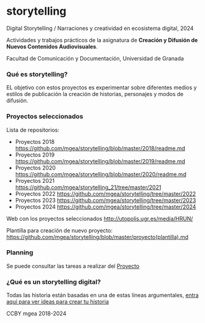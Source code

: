 # storytelling
Digital Storytelling / Narraciones y creatividad en ecosistema digital, 2024

Actividades y trabajos prácticos de la asignatura de **Creación y Difusión de Nuevos Contenidos Audiovisuales**. 

Facultad de Comunicación y Documentación, Universidad de Granada 


### Qué es storytelling?  

EL objetivo con estos proyectos es experimentar sobre diferentes medios y estilos de publicación la creación de historias, personajes y modos de difusión. 

### Proyectos seleccionados 


Lista de repositorios:


- Proyectos 2018 https://github.com/mgea/storytelling/blob/master/2018/readme.md 
- Proyectos 2019 https://github.com/mgea/storytelling/blob/master/2019/readme.md
- Proyectos 2020 https://github.com/mgea/storytelling/blob/master/2020/readme.md
- Proyectos 2021 https://github.com/mgea/storytelling_21/tree/master/2021
- Proyectos 2022 https://github.com/mgea/storytelling/tree/master/2022
- Proyectos 2023 https://github.com/mgea/storytelling/tree/master/2023
- Proyectos 2024 https://github.com/mgea/storytelling/tree/master/2024


Web con los proyectos seleccionados  http://utopolis.ugr.es/media/HRUN/

Plantilla para creación de nuevo proyecto: https://github.com/mgea/storytelling/blob/master/proyecto(plantilla).md 


### Planning

Se puede consultar las tareas a realizar del [Proyecto](https://github.com/mgea/storytelling/projects)


### ¿Qué es un storytelling digital?


Todas las historia están basadas en una de estas líneas argumentales, [entra aquí para ver ideas para crear tu historia](https://github.com/mgea/storytelling/blob/master/What_is_a_digital_storytelling.md)  





CCBY mgea 2018-2024
